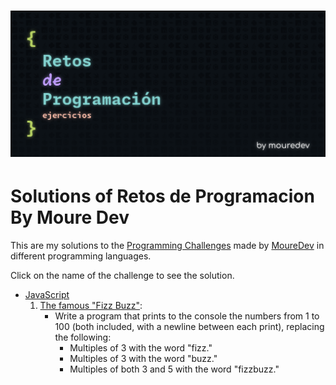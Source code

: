 <h1 aling="center"><img src="./image/retosDeProgramacion.png"></h1>

# Solutions of Retos de Programacion By Moure Dev

This are my solutions to the [Programming Challenges](https://retosdeprogramacion.com/ejercicios/) made by [MoureDev](https://moure.dev/) in different programming languages.

Click on the name of the challenge to see the solution.

- [JavaScript]()
    01. [The famous "Fizz Buzz"]():
        - Write a program that prints to the console the numbers from 1 to 100 (both included, with a newline between each print), replacing the following:
            - Multiples of 3 with the word "fizz."
            - Multiples of 3 with the word "buzz."
            - Multiples of both 3 and 5 with the word "fizzbuzz."
              
          